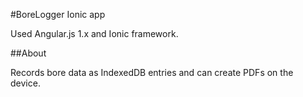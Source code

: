 #BoreLogger Ionic app

Used Angular.js 1.x and Ionic framework.

##About

Records bore data as IndexedDB entries and can create PDFs on the device.